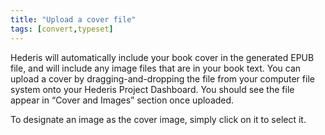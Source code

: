 ```yaml
---
title: "Upload a cover file"
tags: [convert,typeset]
---
```

 
<html><body><section data-type="chapter" class="hsecchapter" data-hederis-type="hsecchapter" id="upload-a-cover" data-pi-attrs="id: upload-a-cover; data-tags: convert,typeset;" role="doc-chapter" data-tags="convert,typeset" data-author-name=" " data-book-title=" " title="Upload a cover file"><p class="hblkp" data-hederis-type="hblkp" id="p6IS2K86T">Hederis will automatically include your book cover in the generated EPUB file, and will include any image files that are in your book text. You can upload a cover by dragging-and-dropping the file from your computer file system onto your Hederis Project Dashboard. You should see the file appear in &#8220;Cover and Images&#8221; section once uploaded.</p><p class="hblkp" data-hederis-type="hblkp" id="p2cRqPP3H">To designate an image as the cover image, simply click on it to select it.</p></section></body></html>
